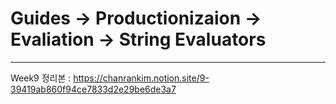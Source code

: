 # Guides -> Productionizaion -> Evaliation -> String Evaluators
---
Week9 정리본 : https://chanrankim.notion.site/9-39419ab860f94ce7833d2e29be6de3a7
